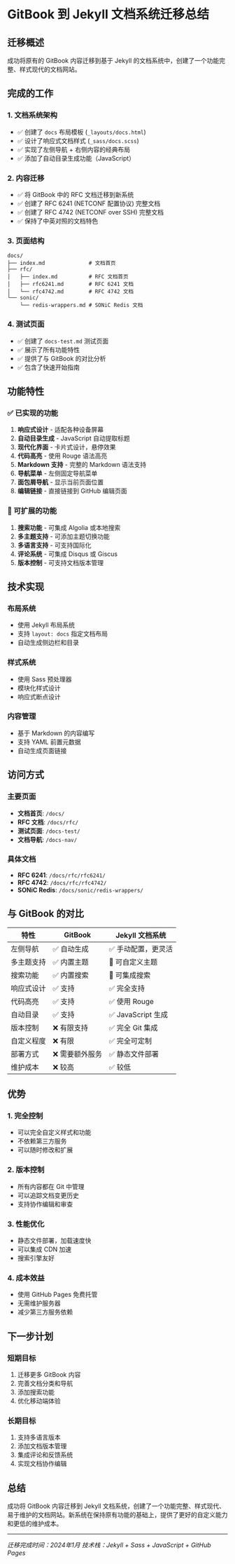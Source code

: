 # GitBook 到 Jekyll 文档系统迁移总结

## 迁移概述

成功将原有的 GitBook 内容迁移到基于 Jekyll 的文档系统中，创建了一个功能完整、样式现代的文档网站。

## 完成的工作

### 1. 文档系统架构
- ✅ 创建了 `docs` 布局模板 (`_layouts/docs.html`)
- ✅ 设计了响应式文档样式 (`_sass/docs.scss`)
- ✅ 实现了左侧导航 + 右侧内容的经典布局
- ✅ 添加了自动目录生成功能（JavaScript）

### 2. 内容迁移
- ✅ 将 GitBook 中的 RFC 文档迁移到新系统
- ✅ 创建了 RFC 6241 (NETCONF 配置协议) 完整文档
- ✅ 创建了 RFC 4742 (NETCONF over SSH) 完整文档
- ✅ 保持了中英对照的文档特色

### 3. 页面结构
```
docs/
├── index.md              # 文档首页
├── rfc/
│   ├── index.md          # RFC 文档首页
│   ├── rfc6241.md        # RFC 6241 文档
│   └── rfc4742.md        # RFC 4742 文档
└── sonic/
    └── redis-wrappers.md # SONiC Redis 文档
```

### 4. 测试页面
- ✅ 创建了 `docs-test.md` 测试页面
- ✅ 展示了所有功能特性
- ✅ 提供了与 GitBook 的对比分析
- ✅ 包含了快速开始指南

## 功能特性

### ✅ 已实现的功能
1. **响应式设计** - 适配各种设备屏幕
2. **自动目录生成** - JavaScript 自动提取标题
3. **现代化界面** - 卡片式设计，悬停效果
4. **代码高亮** - 使用 Rouge 语法高亮
5. **Markdown 支持** - 完整的 Markdown 语法支持
6. **导航菜单** - 左侧固定导航菜单
7. **面包屑导航** - 显示当前页面位置
8. **编辑链接** - 直接链接到 GitHub 编辑页面

### 🔄 可扩展的功能
1. **搜索功能** - 可集成 Algolia 或本地搜索
2. **多主题支持** - 可添加主题切换功能
3. **多语言支持** - 可支持国际化
4. **评论系统** - 可集成 Disqus 或 Giscus
5. **版本控制** - 可支持文档版本管理

## 技术实现

### 布局系统
- 使用 Jekyll 布局系统
- 支持 `layout: docs` 指定文档布局
- 自动生成侧边栏和目录

### 样式系统
- 使用 Sass 预处理器
- 模块化样式设计
- 响应式断点设计

### 内容管理
- 基于 Markdown 的内容编写
- 支持 YAML 前置元数据
- 自动生成页面链接

## 访问方式

### 主要页面
- **文档首页**: `/docs/`
- **RFC 文档**: `/docs/rfc/`
- **测试页面**: `/docs-test/`
- **文档导航**: `/docs-nav/`

### 具体文档
- **RFC 6241**: `/docs/rfc/rfc6241/`
- **RFC 4742**: `/docs/rfc/rfc4742/`
- **SONiC Redis**: `/docs/sonic/redis-wrappers/`

## 与 GitBook 的对比

| 特性 | GitBook | Jekyll 文档系统 |
|------|---------|----------------|
| 左侧导航 | ✅ 自动生成 | ✅ 手动配置，更灵活 |
| 多主题支持 | ✅ 内置主题 | 🔄 可自定义主题 |
| 搜索功能 | ✅ 内置搜索 | 🔄 可集成搜索 |
| 响应式设计 | ✅ 支持 | ✅ 完全支持 |
| 代码高亮 | ✅ 支持 | ✅ 使用 Rouge |
| 自动目录 | ✅ 支持 | ✅ JavaScript 生成 |
| 版本控制 | ❌ 有限支持 | ✅ 完全 Git 集成 |
| 自定义程度 | ❌ 有限 | ✅ 完全可定制 |
| 部署方式 | ❌ 需要额外服务 | ✅ 静态文件部署 |
| 维护成本 | ❌ 较高 | ✅ 较低 |

## 优势

### 1. 完全控制
- 可以完全自定义样式和功能
- 不依赖第三方服务
- 可以随时修改和扩展

### 2. 版本控制
- 所有内容都在 Git 中管理
- 可以追踪文档变更历史
- 支持协作编辑和审查

### 3. 性能优化
- 静态文件部署，加载速度快
- 可以集成 CDN 加速
- 搜索引擎友好

### 4. 成本效益
- 使用 GitHub Pages 免费托管
- 无需维护服务器
- 减少第三方服务依赖

## 下一步计划

### 短期目标
1. 迁移更多 GitBook 内容
2. 完善文档分类和导航
3. 添加搜索功能
4. 优化移动端体验

### 长期目标
1. 支持多语言版本
2. 添加文档版本管理
3. 集成评论和反馈系统
4. 实现文档协作编辑

## 总结

成功将 GitBook 内容迁移到 Jekyll 文档系统，创建了一个功能完整、样式现代、易于维护的文档网站。新系统在保持原有功能的基础上，提供了更好的自定义能力和更低的维护成本。

---

*迁移完成时间：2024年1月*
*技术栈：Jekyll + Sass + JavaScript + GitHub Pages*
